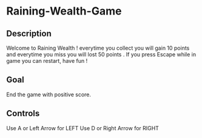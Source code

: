 # Raining-Wealth-Game

## Description
Welcome to Raining Wealth ! everytime you collect you will gain 10 points and everytime you miss you will lost 50 points . If you press Escape while in game you can restart, have fun !

## Goal
End the game with positive score.

## Controls
Use A or Left Arrow for LEFT Use D or Right Arrow for RIGHT

